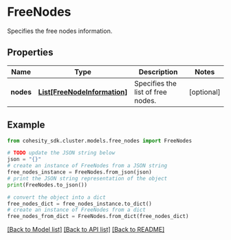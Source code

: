# FreeNodes

Specifies the free nodes information.

## Properties

Name | Type | Description | Notes
------------ | ------------- | ------------- | -------------
**nodes** | [**List[FreeNodeInformation]**](FreeNodeInformation.md) | Specifies the list of free nodes. | [optional] 

## Example

```python
from cohesity_sdk.cluster.models.free_nodes import FreeNodes

# TODO update the JSON string below
json = "{}"
# create an instance of FreeNodes from a JSON string
free_nodes_instance = FreeNodes.from_json(json)
# print the JSON string representation of the object
print(FreeNodes.to_json())

# convert the object into a dict
free_nodes_dict = free_nodes_instance.to_dict()
# create an instance of FreeNodes from a dict
free_nodes_from_dict = FreeNodes.from_dict(free_nodes_dict)
```
[[Back to Model list]](../README.md#documentation-for-models) [[Back to API list]](../README.md#documentation-for-api-endpoints) [[Back to README]](../README.md)


